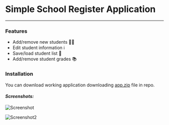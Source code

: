 # Simple School Register Application
---
### Features
- Add/remove new students 👩‍🎓
- Edit student information ℹ️
- Save/load student list 💾
- Add/remove student grades 📚
  
### Installation

You can download working application downloading [app.zip](https://github.com/ajgoras/SchoolRegister/raw/main/app.zip) file in repo.

#### _Screenshots:_

![Screenshot](https://i.ibb.co/qdKXFcq/image.png)  

![Screenshot2](https://i.ibb.co/hdRNj02/image.png)

